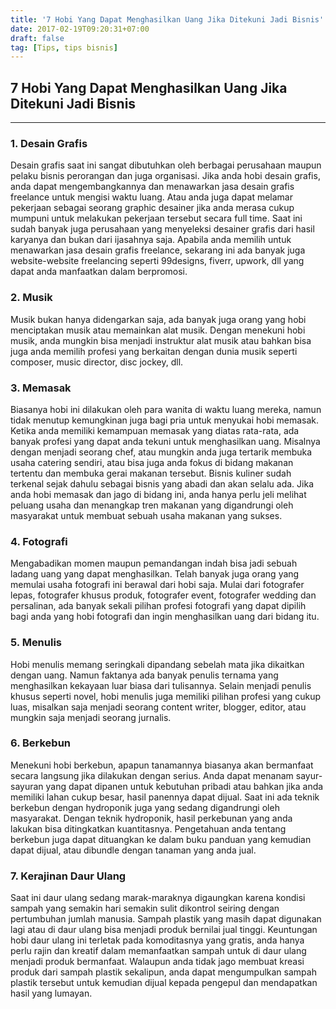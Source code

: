 ```yaml
---
title: '7 Hobi Yang Dapat Menghasilkan Uang Jika Ditekuni Jadi Bisnis'
date: 2017-02-19T09:20:31+07:00
draft: false
tag: [Tips, tips bisnis]
---
```

## 7 Hobi Yang Dapat Menghasilkan Uang Jika Ditekuni Jadi Bisnis
---- 
### 1\. Desain Grafis

Desain grafis saat ini sangat dibutuhkan oleh berbagai perusahaan maupun pelaku bisnis perorangan dan juga organisasi. Jika anda hobi desain grafis, anda dapat mengembangkannya dan menawarkan jasa desain grafis freelance untuk mengisi waktu luang. Atau anda juga dapat melamar pekerjaan sebagai seorang graphic desainer jika anda merasa cukup mumpuni untuk melakukan pekerjaan tersebut secara full time. Saat ini sudah banyak juga perusahaan yang menyeleksi desainer grafis dari hasil karyanya dan bukan dari ijasahnya saja. Apabila anda memilih untuk menawarkan jasa desain grafis freelance, sekarang ini ada banyak juga website-website freelancing seperti 99designs, fiverr, upwork, dll yang dapat anda manfaatkan dalam berpromosi.

### 2\. Musik

Musik bukan hanya didengarkan saja, ada banyak juga orang yang hobi menciptakan musik atau memainkan alat musik. Dengan menekuni hobi musik, anda mungkin bisa menjadi instruktur alat musik atau bahkan bisa juga anda memilih profesi yang berkaitan dengan dunia musik seperti composer, music director, disc jockey, dll.

### 3\. Memasak

Biasanya hobi ini dilakukan oleh para wanita di waktu luang mereka, namun tidak menutup kemungkinan juga bagi pria untuk menyukai hobi memasak. Ketika anda memiliki kemampuan memasak yang diatas rata-rata, ada banyak profesi yang dapat anda tekuni untuk menghasilkan uang. Misalnya dengan menjadi seorang chef, atau mungkin anda juga tertarik membuka usaha catering sendiri, atau bisa juga anda fokus di bidang makanan tertentu dan membuka gerai makanan tersebut. Bisnis kuliner sudah terkenal sejak dahulu sebagai bisnis yang abadi dan akan selalu ada. Jika anda hobi memasak dan jago di bidang ini, anda hanya perlu jeli melihat peluang usaha dan menangkap tren makanan yang digandrungi oleh masyarakat untuk membuat sebuah usaha makanan yang sukses.

### 4\. Fotografi

Mengabadikan momen maupun pemandangan indah bisa jadi sebuah ladang uang yang dapat menghasilkan. Telah banyak juga orang yang memulai usaha fotografi ini berawal dari hobi saja. Mulai dari fotografer lepas, fotografer khusus produk, fotografer event, fotografer wedding dan persalinan, ada banyak sekali pilihan profesi fotografi yang dapat dipilih bagi anda yang hobi fotografi dan ingin menghasilkan uang dari bidang itu.

### 5\. Menulis

Hobi menulis memang seringkali dipandang sebelah mata jika dikaitkan dengan uang. Namun faktanya ada banyak penulis ternama yang menghasilkan kekayaan luar biasa dari tulisannya. Selain menjadi penulis khusus seperti novel, hobi menulis juga memiliki pilihan profesi yang cukup luas, misalkan saja menjadi seorang content writer, blogger, editor, atau mungkin saja menjadi seorang jurnalis.

### 6\. Berkebun

Menekuni hobi berkebun, apapun tanamannya biasanya akan bermanfaat secara langsung jika dilakukan dengan serius. Anda dapat menanam sayur-sayuran yang dapat dipanen untuk kebutuhan pribadi atau bahkan jika anda memiliki lahan cukup besar, hasil panennya dapat dijual. Saat ini ada teknik berkebun dengan hydroponik juga yang sedang digandrungi oleh masyarakat. Dengan teknik hydroponik, hasil perkebunan yang anda lakukan bisa ditingkatkan kuantitasnya. Pengetahuan anda tentang berkebun juga dapat dituangkan ke dalam buku panduan yang kemudian dapat dijual, atau dibundle dengan tanaman yang anda jual.

### 7\. Kerajinan Daur Ulang

Saat ini daur ulang sedang marak-maraknya digaungkan karena kondisi sampah yang semakin hari semakin sulit dikontrol seiring dengan pertumbuhan jumlah manusia. Sampah plastik yang masih dapat digunakan lagi atau di daur ulang bisa menjadi produk bernilai jual tinggi. Keuntungan hobi daur ulang ini terletak pada komoditasnya yang gratis, anda hanya perlu rajin dan kreatif dalam memanfaatkan sampah untuk di daur ulang menjadi produk bermanfaat. Walaupun anda tidak jago membuat kreasi produk dari sampah plastik sekalipun, anda dapat mengumpulkan sampah plastik tersebut untuk kemudian dijual kepada pengepul dan mendapatkan hasil yang lumayan.